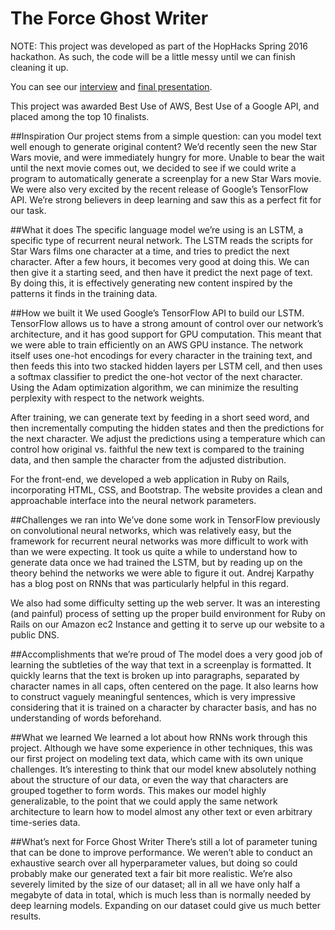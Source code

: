 # The Force Ghost Writer

NOTE: This project was developed as part of the HopHacks Spring 2016 hackathon. As such, the code will be a little messy until we can finish cleaning it up.

You can see our [interview](https://www.youtube.com/watch?v=c3C4TqjooK4&feature=youtu.be&t=1h17m1s) and [final presentation](https://www.youtube.com/watch?v=nZtWboZxCmQ&feature=youtu.be&t=40m45s).

This project was awarded Best Use of AWS, Best Use of a Google API, and placed among the top 10 finalists.

##Inspiration
Our project stems from a simple question: can you model text well enough to generate original content? We’d recently seen the new Star Wars movie, and were immediately hungry for more. Unable to bear the wait until the next movie comes out, we decided to see if we could write a program to automatically generate a screenplay for a new Star Wars movie. We were also very excited by the recent release of Google’s TensorFlow API. We’re strong believers in deep learning and saw this as a perfect fit for our task.

##What it does
The specific language model we’re using is an LSTM, a specific type of recurrent neural network. The LSTM reads the scripts for Star Wars films one character at a time, and tries to predict the next character. After a few hours, it becomes very good at doing this. We can then give it a starting seed, and then have it predict the next page of text. By doing this, it is effectively generating new content inspired by the patterns it finds in the training data.

##How we built it
We used Google’s TensorFlow API to build our LSTM. TensorFlow allows us to have a strong amount of control over our network’s architecture, and it has good support for GPU computation. This meant that we were able to train efficiently on an AWS GPU instance. The network itself uses one-hot encodings for every character in the training text, and then feeds this into two stacked hidden layers per LSTM cell, and then uses a softmax classifier to predict the one-hot vector of the next character. Using the Adam optimization algorithm, we can minimize the resulting perplexity with respect to the network weights.

After training, we can generate text by feeding in a short seed word, and then incrementally computing the hidden states and then the predictions for the next character. We adjust the predictions using a temperature which can control how original vs. faithful the new text is compared to the training data, and then sample the character from the adjusted distribution.

For the front-end, we developed a web application in Ruby on Rails, incorporating HTML, CSS, and Bootstrap. The website provides a clean and approachable interface into the neural network parameters.

##Challenges we ran into
We’ve done some work in TensorFlow previously on convolutional neural networks, which was relatively easy, but the framework for recurrent neural networks was more difficult to work with than we were expecting. It took us quite a while to understand how to generate data once we had trained the LSTM, but by reading up on the theory behind the networks we were able to figure it out. Andrej Karpathy has a blog post on RNNs that was particularly helpful in this regard. 

We also had some difficulty setting up the web server. It was an interesting (and painful) process of setting up the proper build environment for Ruby on Rails on our Amazon ec2 Instance and getting it to serve up our website to a public DNS.

##Accomplishments that we’re proud of
The model does a very good job of learning the subtleties of the way that text in a screenplay is formatted. It quickly learns that the text is broken up into paragraphs, separated by character names in all caps, often centered on the page. It also learns how to construct vaguely meaningful sentences, which is very impressive considering that it is trained on a character by character basis, and has no understanding of words beforehand.

##What we learned
We learned a lot about how RNNs work through this project. Although we have some experience in other techniques, this was our first project on modeling text data, which came with its own unique challenges. It’s interesting to think that our model knew absolutely nothing about the structure of our data, or even the way that characters are grouped together to form words. This makes our model highly generalizable, to the point that we could apply the same network architecture to learn how to model almost any other text or even arbitrary time-series data.

##What’s next for Force Ghost Writer
There’s still a lot of parameter tuning that can be done to improve performance. We weren’t able to conduct an exhaustive search over all hyperparameter values, but doing so could probably make our generated text a fair bit more realistic. We’re also severely limited by the size of our dataset; all in all we have only half a megabyte of data in total, which is much less than is normally needed by deep learning models. Expanding on our dataset could give us much better results.
